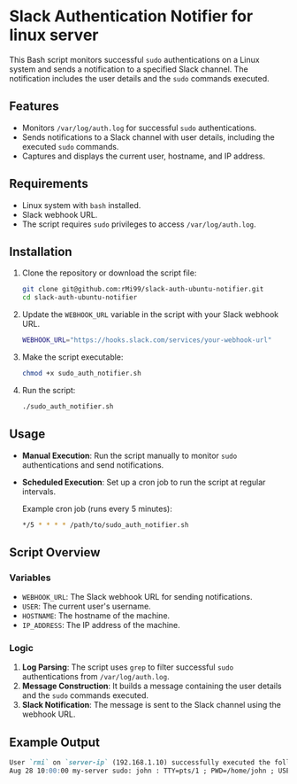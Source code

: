 # Slack Authentication Notifier for linux server

This Bash script monitors successful `sudo` authentications on a Linux system and sends a notification to a specified Slack channel. The notification includes the user details and the `sudo` commands executed.

## Features

- Monitors `/var/log/auth.log` for successful `sudo` authentications.
- Sends notifications to a Slack channel with user details, including the executed `sudo` commands.
- Captures and displays the current user, hostname, and IP address.

## Requirements

- Linux system with `bash` installed.
- Slack webhook URL.
- The script requires `sudo` privileges to access `/var/log/auth.log`.

## Installation

1. Clone the repository or download the script file:

    ```bash
    git clone git@github.com:rMi99/slack-auth-ubuntu-notifier.git
    cd slack-auth-ubuntu-notifier
    ```

2. Update the `WEBHOOK_URL` variable in the script with your Slack webhook URL.

    ```bash
    WEBHOOK_URL="https://hooks.slack.com/services/your-webhook-url"
    ```

3. Make the script executable:

    ```bash
    chmod +x sudo_auth_notifier.sh
    ```

4. Run the script:

    ```bash
    ./sudo_auth_notifier.sh
    ```

## Usage

- **Manual Execution**: Run the script manually to monitor `sudo` authentications and send notifications.
- **Scheduled Execution**: Set up a cron job to run the script at regular intervals.

    Example cron job (runs every 5 minutes):

    ```bash
    */5 * * * * /path/to/sudo_auth_notifier.sh
    ```

## Script Overview

### Variables

- `WEBHOOK_URL`: The Slack webhook URL for sending notifications.
- `USER`: The current user's username.
- `HOSTNAME`: The hostname of the machine.
- `IP_ADDRESS`: The IP address of the machine.

### Logic

1. **Log Parsing**: The script uses `grep` to filter successful `sudo` authentications from `/var/log/auth.log`.
2. **Message Construction**: It builds a message containing the user details and the `sudo` commands executed.
3. **Slack Notification**: The message is sent to the Slack channel using the webhook URL.

## Example Output

```markdown
User `rmi` on `server-ip` (192.168.1.10) successfully executed the following sudo commands:
Aug 28 10:00:00 my-server sudo: john : TTY=pts/1 ; PWD=/home/john ; USER=root ; COMMAND=/usr/bin/apt-get update
